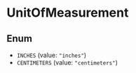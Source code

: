 # UnitOfMeasurement

## Enum

* `INCHES` (value: `"inches"`)
* `CENTIMETERS` (value: `"centimeters"`)

